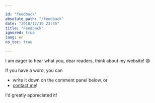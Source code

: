 ```yaml
---

id: "feedback"
absolute_path: "/feedback"
date: "2018/12/19 23:45"
title: "Feedback"
ignored: true
lang: en
no_toc: true

---
```


<div>

I am eager to hear what you, dear readers, think about my website! :smile:

If you have a word, you can

- write it down on the comment panel below, or
- [contact me](/en/about/me#contacts)!

I'd greatly appreciated it!

</div>
